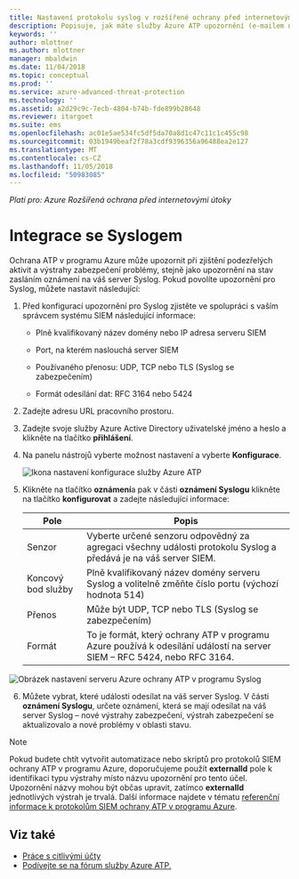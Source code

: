 ```yaml
---
title: Nastavení protokolu syslog v rozšířené ochrany před internetovými útoky pro Azure | Dokumentace Microsoftu
description: Popisuje, jak máte služby Azure ATP upozornění (e-mailem nebo předáváním událostí služby Azure ATP) při zjištění podezřelých aktivit
keywords: ''
author: mlottner
ms.author: mlottner
manager: mbaldwin
ms.date: 11/04/2018
ms.topic: conceptual
ms.prod: ''
ms.service: azure-advanced-threat-protection
ms.technology: ''
ms.assetid: a2d29c9c-7ecb-4804-b74b-fde899b28648
ms.reviewer: itargoet
ms.suite: ems
ms.openlocfilehash: ac01e5ae534fc5df5da70a8d1c47c11c1c455c98
ms.sourcegitcommit: 03b1949beaf2f78a3cdf9396356a96488ea2e127
ms.translationtype: MT
ms.contentlocale: cs-CZ
ms.lasthandoff: 11/05/2018
ms.locfileid: "50983085"
---
```

*Platí pro: Azure Rozšířená ochrana před internetovými útoky*



# <a name="integrate-with-syslog"></a>Integrace se Syslogem

Ochrana ATP v programu Azure může upozornit při zjištění podezřelých aktivit a výstrahy zabezpečení problémy, stejně jako upozornění na stav zasláním oznámení na váš server Syslog. Pokud povolíte upozornění pro Syslog, můžete nastavit následující:

1.  Před konfigurací upozornění pro Syslog zjistěte ve spolupráci s vaším správcem systému SIEM následující informace:

    -   Plně kvalifikovaný název domény nebo IP adresa serveru SIEM

    -   Port, na kterém naslouchá server SIEM

    -   Používaného přenosu: UDP, TCP nebo TLS (Syslog se zabezpečením)

    -   Formát odesílání dat: RFC 3164 nebo 5424

2.  Zadejte adresu URL pracovního prostoru.

3.  Zadejte svoje služby Azure Active Directory uživatelské jméno a heslo a klikněte na tlačítko **přihlášení**.

4.  Na panelu nástrojů vyberte možnost nastavení a vyberte **Konfigurace**.

    ![Ikona nastavení konfigurace služby Azure ATP](media/ATP-config-menu.png)

5.  Klikněte na tlačítko **oznámení**a pak v části **oznámení Syslogu** klikněte na tlačítko **konfigurovat** a zadejte následující informace:

    |Pole|Popis|
    |---------|---------------|
    |Senzor|Vyberte určené senzoru odpovědný za agregaci všechny události protokolu Syslog a předává je na váš server SIEM.|
    |Koncový bod služby|Plně kvalifikovaný název domény serveru Syslog a volitelně změňte číslo portu (výchozí hodnota 514)|
    |Přenos|Může být UDP, TCP nebo TLS (Syslog se zabezpečením)|
    |Formát|To je formát, který ochrany ATP v programu Azure používá k odesílání událostí na server SIEM – RFC 5424, nebo RFC 3164.|

 ![Obrázek nastavení serveru Azure ochrany ATP v programu Syslog](media/atp-syslog.png)

6. Můžete vybrat, které události odesílat na váš server Syslog. V části **oznámení Syslogu**, určete oznámení, která se mají odesílat na váš server Syslog – nové výstrahy zabezpečení, výstrah zabezpečení se aktualizovalo a nové problémy v oblasti stavu.

> [!NOTE]
> Pokud budete chtít vytvořit automatizace nebo skriptů pro protokolů SIEM ochrany ATP v programu Azure, doporučujeme použít **externalId** pole k identifikaci typu výstrahy místo názvu upozornění pro tento účel. Upozornění názvy mohou být občas upravit, zatímco **externalId** jednotlivých výstrah je trvalá. Další informace najdete v tématu [referenční informace k protokolům SIEM ochrany ATP v programu Azure](cef-format-sa.md). 


## <a name="see-also"></a>Viz také

- [Práce s citlivými účty](sensitive-accounts.md)
- [Podívejte se na fórum služby Azure ATP.](https://aka.ms/azureatpcommunity)
